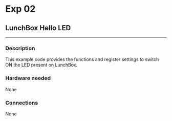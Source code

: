 # Exp 02
## LunchBox Hello LED
___

### Description

This example code provides the functions and register settings to switch ON the LED present on LunchBox.

### Hardware needed

None

### Connections

None
